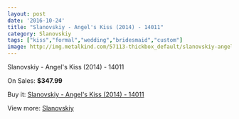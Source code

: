 ```yaml
---
layout: post
date: '2016-10-24'
title: "Slanovskiy - Angel's Kiss (2014) - 14011"
category: Slanovskiy
tags: ["kiss","formal","wedding","bridesmaid","custom"]
image: http://img.metalkind.com/57113-thickbox_default/slanovskiy-angel-s-kiss-2014-14011.jpg
---
```

Slanovskiy - Angel's Kiss (2014) - 14011

On Sales: **$347.99**
<a href="https://www.metalkind.com/en/slanovskiy/15400-slanovskiy-angel-s-kiss-2014-14011.html"><amp-img layout="responsive" width="600" height="600" src="//img.metalkind.com/57113-thickbox_default/slanovskiy-angel-s-kiss-2014-14011.jpg" alt="Slanovskiy - Angel's Kiss (2014) - 14011 0" /></a>
<a href="https://www.metalkind.com/en/slanovskiy/15400-slanovskiy-angel-s-kiss-2014-14011.html"><amp-img layout="responsive" width="600" height="600" src="//img.metalkind.com/57114-thickbox_default/slanovskiy-angel-s-kiss-2014-14011.jpg" alt="Slanovskiy - Angel's Kiss (2014) - 14011 1" /></a>
<a href="https://www.metalkind.com/en/slanovskiy/15400-slanovskiy-angel-s-kiss-2014-14011.html"><amp-img layout="responsive" width="600" height="600" src="//img.metalkind.com/57115-thickbox_default/slanovskiy-angel-s-kiss-2014-14011.jpg" alt="Slanovskiy - Angel's Kiss (2014) - 14011 2" /></a>
<a href="https://www.metalkind.com/en/slanovskiy/15400-slanovskiy-angel-s-kiss-2014-14011.html"><amp-img layout="responsive" width="600" height="600" src="//img.metalkind.com/57116-thickbox_default/slanovskiy-angel-s-kiss-2014-14011.jpg" alt="Slanovskiy - Angel's Kiss (2014) - 14011 3" /></a>
<a href="https://www.metalkind.com/en/slanovskiy/15400-slanovskiy-angel-s-kiss-2014-14011.html"><amp-img layout="responsive" width="600" height="600" src="//img.metalkind.com/57117-thickbox_default/slanovskiy-angel-s-kiss-2014-14011.jpg" alt="Slanovskiy - Angel's Kiss (2014) - 14011 4" /></a>
<a href="https://www.metalkind.com/en/slanovskiy/15400-slanovskiy-angel-s-kiss-2014-14011.html"><amp-img layout="responsive" width="600" height="600" src="//img.metalkind.com/57118-thickbox_default/slanovskiy-angel-s-kiss-2014-14011.jpg" alt="Slanovskiy - Angel's Kiss (2014) - 14011 5" /></a>

Buy it: [Slanovskiy - Angel's Kiss (2014) - 14011](https://www.metalkind.com/en/slanovskiy/15400-slanovskiy-angel-s-kiss-2014-14011.html "Slanovskiy - Angel's Kiss (2014) - 14011")

View more: [Slanovskiy](https://www.metalkind.com/en/180-slanovskiy "Slanovskiy")